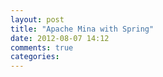 ```yaml
---
layout: post
title: "Apache Mina with Spring"
date: 2012-08-07 14:12
comments: true
categories: 
---
```

